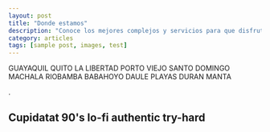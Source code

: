 ```yaml
---
layout: post
title: "Donde estamos"
description: "Conoce los mejores complejos y servicios para que disfrutes tus películas favoritas, a nivel nacional."
category: articles
tags: [sample post, images, test]
---
```


GUAYAQUIL
QUITO
LA LIBERTAD
PORTO VIEJO
SANTO DOMINGO
MACHALA
RIOBAMBA
BABAHOYO
DAULE
PLAYAS
DURAN 
MANTA



.


## Cupidatat 90's lo-fi authentic try-hard











###
